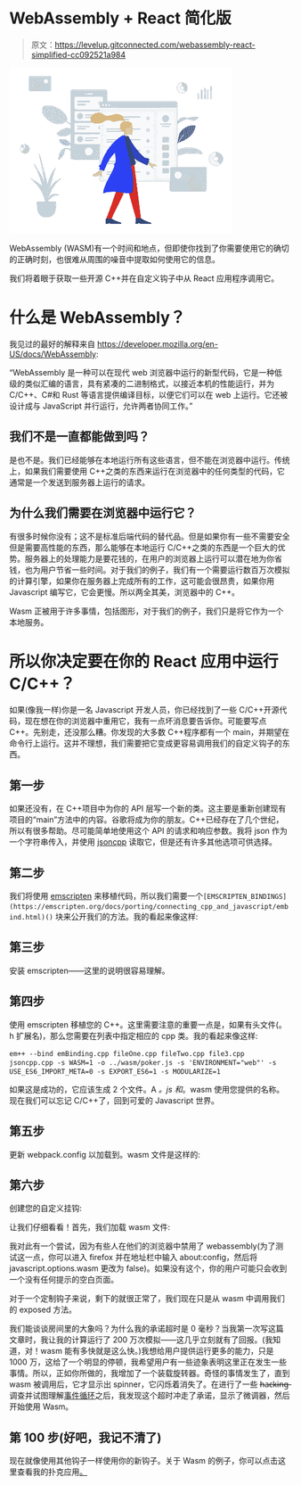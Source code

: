 # WebAssembly + React 简化版

> 原文：<https://levelup.gitconnected.com/webassembly-react-simplified-cc092521a984>

![](img/17666973d0acca2cd123e9ffdd0e00c6.png)

WebAssembly (WASM)有一个时间和地点，但即使你找到了你需要使用它的确切的正确时刻，也很难从周围的噪音中提取如何使用它的信息。

我们将着眼于获取一些开源 C++并在自定义钩子中从 React 应用程序调用它。

# 什么是 WebAssembly？

我见过的最好的解释来自 https://developer.mozilla.org/en-US/docs/WebAssembly:

“WebAssembly 是一种可以在现代 web 浏览器中运行的新型代码，它是一种低级的类似汇编的语言，具有紧凑的二进制格式，以接近本机的性能运行，并为 C/C++、C#和 Rust 等语言提供编译目标，以便它们可以在 web 上运行。它还被设计成与 JavaScript 并行运行，允许两者协同工作。”

## 我们不是一直都能做到吗？

是也不是。我们已经能够在本地运行所有这些语言，但不能在浏览器中运行。传统上，如果我们需要使用 C++之类的东西来运行在浏览器中的任何类型的代码，它通常是一个发送到服务器上运行的请求。

## 为什么我们需要在浏览器中运行它？

有很多时候你没有；这不是标准后端代码的替代品。但是如果你有一些不需要安全但是需要高性能的东西，那么能够在本地运行 C/C++之类的东西是一个巨大的优势。服务器上的处理能力是要花钱的，在用户的浏览器上运行可以潜在地为你省钱，也为用户节省一些时间。对于我们的例子，我们有一个需要运行数百万次模拟的计算引擎，如果你在服务器上完成所有的工作，这可能会很昂贵，如果你用 Javascript 编写它，它会更慢。所以两全其美，浏览器中的 C++。

Wasm 正被用于许多事情，包括图形，对于我们的例子，我们只是将它作为一个本地服务。

# 所以你决定要在你的 React 应用中运行 C/C++？

如果(像我一样)你是一名 Javascript 开发人员，你已经找到了一些 C/C++开源代码，现在想在你的浏览器中重用它，我有一点坏消息要告诉你。可能要写点 C++。先别走，还没那么糟。你发现的大多数 C++程序都有一个 main，并期望在命令行上运行。这并不理想，我们需要把它变成更容易调用我们的自定义钩子的东西。

## 第一步

如果还没有，在 C++项目中为你的 API 层写一个新的类。这主要是重新创建现有项目的“main”方法中的内容。谷歌将成为你的朋友。C++已经存在了几个世纪，所以有很多帮助。尽可能简单地使用这个 API 的请求和响应参数。我将 json 作为一个字符串传入，并使用 [jsoncpp](https://github.com/open-source-parsers/jsoncpp) 读取它，但是还有许多其他选项可供选择。

## 第二步

我们将使用 [emscripten](https://emscripten.org/docs/introducing_emscripten/index.html) 来移植代码，所以我们需要一个`[EMSCRIPTEN_BINDINGS](https://emscripten.org/docs/porting/connecting_cpp_and_javascript/embind.html)()` 块来公开我们的方法。我的看起来像这样:

## 第三步

安装 emscripten——这里的说明很容易理解。

## 第四步

使用 emscripten 移植您的 C++。这里需要注意的重要一点是，如果有头文件(。h 扩展名)，那么您需要在列表中指定相应的 cpp 类。我的看起来像这样:

```
em++ --bind emBinding.cpp fileOne.cpp fileTwo.cpp file3.cpp jsoncpp.cpp -s WASM=1 -o ../wasm/poker.js -s 'ENVIRONMENT="web"' -s USE_ES6_IMPORT_META=0 -s EXPORT_ES6=1 -s MODULARIZE=1 
```

如果这是成功的，它应该生成 2 个文件。A *。js 和*。wasm 使用您提供的名称。现在我们可以忘记 C/C++了，回到可爱的 Javascript 世界。

## 第五步

更新 webpack.config 以加载到。wasm 文件是这样的:

## 第六步

创建您的自定义挂钩:

让我们仔细看看！首先，我们加载 wasm 文件:

我对此有一个尝试，因为有些人在他们的浏览器中禁用了 webassembly(为了测试这一点，你可以进入 firefox 并在地址栏中输入 about:config，然后将 javascript.options.wasm 更改为 false)。如果没有这个，你的用户可能只会收到一个没有任何提示的空白页面。

对于一个定制钩子来说，剩下的就很正常了，我们现在只是从 wasm 中调用我们的 exposed 方法。

我们能谈谈房间里的大象吗？为什么我的承诺超时是 0 毫秒？当我第一次写这篇文章时，我让我的计算运行了 200 万次模拟——这几乎立刻就有了回报。(我知道，对！wasm 能有多快就是这么快。)我想给用户提供运行更多的能力，只是 1000 万，这给了一个明显的停顿，我希望用户有一些迹象表明这里正在发生一些事情。所以，正如你所做的，我增加了一个装载旋转器。奇怪的事情发生了，直到 wasm 被调用后，它才显示出 spinner，它闪烁着消失了。在进行了一些 h̶a̶c̶k̶i̶n̶g̶调查并试图理解[事件循环](https://youtu.be/cCOL7MC4Pl0)之后，我发现这个超时冲走了承诺，显示了微调器，然后开始使用 Wasm。

## 第 100 步(好吧，我记不清了)

现在就像使用其他钩子一样使用你的新钩子。关于 Wasm 的例子，你可以点击这里查看我的扑克应用[。](https://rockhopper.netlify.app?handid=293496318366581254)